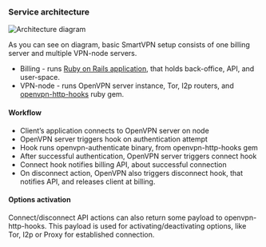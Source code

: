 ### Service architecture

![Architecture diagram](http://s14.postimg.org/iwfwv3y1t/smartvpn.png)

As you can see on diagram, basic SmartVPN setup consists of one billing server and multiple VPN-node servers.

* Billing - runs [Ruby on Rails application](https://github.com/smartvpnbiz/smartvpn-billing), that holds back-office, API, and user-space.
* VPN-node - runs OpenVPN server instance, Tor, I2p routers, and [openvpn-http-hooks](https://github.com/smartvpnbiz/openvpn-http-hooks) ruby gem.

#### Workflow

* Client’s application connects to OpenVPN server on node
* OpenVPN server triggers hook on authentication attempt
* Hook runs openvpn-authenticate binary, from openvpn-http-hooks gem
* After successful authentication, OpenVPN server triggers connect hook
* Connect hook notifies billing API, about successful connection
* On disconnect action, OpenVPN also triggers disconnect hook, that notifies API, and releases client at billing.

#### Options activation

Connect/disconnect API actions can also return some payload to openvpn-http-hooks.
This payload is used for activating/deactivating options, like Tor, I2p or Proxy for established connection.
